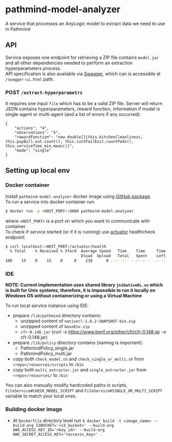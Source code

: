 # pathmind-model-analyzer
A service that processes an AnyLogic model to extract data we need to use in Pathmind

## API
Service exposes one endpoint for retrieving a ZIP file contains `model.jar` and all other dependencies needed to perform an extraction hyperparameters process. <br/>
API specification is also available via [Swagger](https://swagger.io/), which can is accessible at `/swagger-ui.html` path.  

### POST `/extract-hyperparametrs`
It requires one input `file` which has to be a valid ZIP file. Server will return JSON contains hyperparameters, reward function, information if model is single-agent or multi-agent (and a list of errors if any occurred):
```
{
	"actions": "4",
	"observations": "5",
	"rewardFunction": "new double[]{this.kitchenCleanliness, this.payBill.out.count(), this.custFailExit.countPeds(), this.serviceTime_min.mean()}",
	"mode": "single"
}
```


## Setting up local env
### Docker container
Install `pathmind-model-analyzer` docker image using [GitHub package](https://github.com/SkymindIO/pathmind-model-analyzer/packages/63675).<br/>
To run a service into docker container run:
```bash
$ docker run -p <HOST_PORT>:8080 pathmind-model-analyzer
```
where `<HOST_PORT>` is a port on which you want to communicate with container. <br/>
To check if service started (or if it is running) use [actuator](https://docs.spring.io/spring-boot/docs/current/reference/html/production-ready-features.html) healthcheck endpoint:
``` bash
$ curl localhost:<HOST_PORT>/actuator/health
  % Total    % Received % Xferd  Average Speed   Time    Time     Time  Current
                                 Dload  Upload   Total   Spent    Left  Speed
100    15    0    15    0     0    238      0 --:--:-- --:--:-- --:--:--   238{"status":"UP"}
```

### IDE
**NOTE: Current implementation uses shared library `jniNativeRL.so` which is built for Unix systems, therefore, it is impossible to run it locally on Windows OS without containerizing or using a Virtual Machine** <br/>

To run local service instance using IDE:
* prepare `/lib/pathmind` directory contains:
  * unzipped content of `nativerl-1.6.2-SNAPSHOT-bin.zip`
  * unzipped content of `baseEnv.zip`
  * `cfr-0.148.jar` (curl -s https://www.benf.org/other/cfr/cfr-0.148.jar -o cfr-0.148.jar)
* prepare `/lib/policy` directory contains (naming is important):
  * PathmindPolicy_single.jar
  * PathmindPolicy_multi.jar
* copy both `check_model.sh` and `check_single_or_multi.sh` from `<repo>/resources/scripts` to `/bin`
* copy both `multi_extractor.jar` and `single_extractor.jar` from `<repo>/resources/` to `/bin`

You can also manually modify hardcoded paths in scripts, `FileService#CHECK_MODEL_SCRIPT` and `FileService#SINGLE_OR_MULTI_SCRIPT` variable to match your local ones.


### Building docker image

* At `Dockerfile` directory level run `$ docker build -t <image_name> --build-arg S3BUCKET='<s3_bucket>' --build-arg AWS_ACCESS_KEY_ID='<key_id>' --build-arg AWS_SECRET_ACCESS_KEY='<accesss_key>' .`
